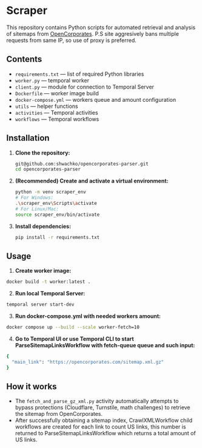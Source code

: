 
# Scraper

This repository contains Python scripts for automated retrieval and analysis of sitemaps from [OpenCorporates](https://opencorporates.com/).
P.S site aggresively bans multiple requests from same IP, so use of proxy is preferred.

## Contents
- `requirements.txt` — list of required Python libraries
- `worker.py` — temporal worker
- `client.py` — module for connection to Temporal Server
- `Dockerfile` — worker image build
- `docker-compose.yml` — workers queue and amount configuration
- `utils` — helper functions
- `activities` — Temporal activities
- `workflows` — Temporal workflows

## Installation

1. **Clone the repository:**
   ```bash
   git@github.com:shwachko/opencorporates-parser.git
   cd opencorporates-parser
   ```

2. **(Recommended) Create and activate a virtual environment:**
   ```bash
   python -m venv scraper_env
   # For Windows:
   .\scraper_env\Scripts\activate
   # For Linux/Mac:
   source scraper_env/bin/activate
   ```

3. **Install dependencies:**
   ```bash
   pip install -r requirements.txt
   ```

## Usage

1. **Create worker image:**
```bash 
docker build -t worker:latest .
```

2. **Run local Temporal Server:**
```bash 
temporal server start-dev
```

3. **Run docker-compose.yml with needed workers amount:**
```bash 
docker compose up --build --scale worker-fetch=10
```
4. **Go to Temporal UI or use Temporal CLI to start ParseSitemapLinksWorkflow with fetch-queue queue and such input:**
```bash 
{
  "main_link": "https://opencorporates.com/sitemap.xml.gz"
}
```
## How it works
- The `fetch_and_parse_gz_xml.py` activity automatically attempts to bypass protections (Cloudflare, Turnstile, math challenges) to retrieve the sitemap from OpenCorporates.
- After successfully obtaining a sitemap index, CrawlXMLWorkflow child workflows are created for each link to count US links, this number is returned to ParseSitemapLinksWorkflow which returns a total amount of US links.
